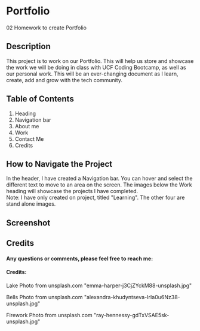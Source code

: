 # Portfolio
02 Homework to create Portfolio

## Description
This project is to work on our Portfolio.  This will help us store and showcase the work we will be doing in class with UCF Coding Bootcamp, as well as our personal work.  This will be an ever-changing document as I learn, create, add and grow with the tech community.  

## Table of Contents
1. Heading
2. Navigation bar
3. About me
4. Work
5. Contact Me
6. Credits

## How to Navigate the Project
In the header, I have created a Navigation bar.  You can hover and select the different text to move to an area on the screen.  The images below the Work heading will showcase the projects I have completed.  
Note:  I have only created on project, titled "Learning".  The other four are stand alone images.  

## Screenshot

## Credits

#### Any questions or comments, please feel free to reach me:

#### Credits:
Lake Photo from unsplash.com "emma-harper-j3CjZYckM88-unsplash.jpg"

Bells Photo from unsplash.com
"alexandra-khudyntseva-IrIa0u6Nz38-unsplash.jpg"

Firework Photo from unsplash.com
"ray-hennessy-gdTxVSAE5sk-unsplash.jpg"
